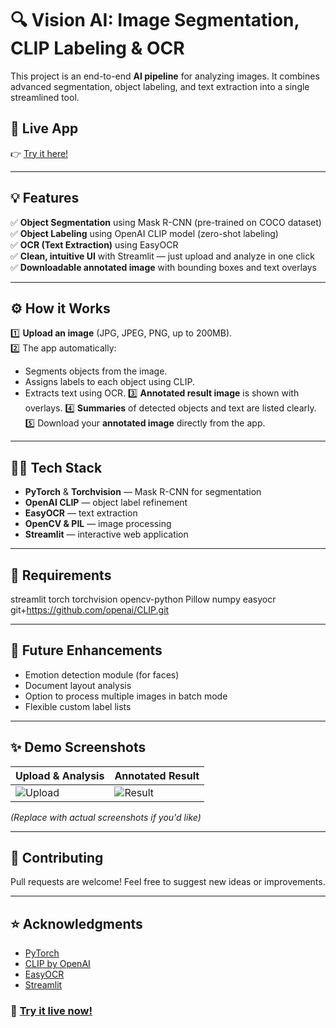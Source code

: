 # 🔍 Vision AI: Image Segmentation, CLIP Labeling & OCR

This project is an end-to-end **AI pipeline** for analyzing images. It combines advanced segmentation, object labeling, and text extraction into a single streamlined tool.

## 🚀 Live App

👉 [Try it here!](https://5tx3ukt4bkktcqnokvuc38.streamlit.app/)

---

## 💡 Features

✅ **Object Segmentation** using Mask R-CNN (pre-trained on COCO dataset)  
✅ **Object Labeling** using OpenAI CLIP model (zero-shot labeling)  
✅ **OCR (Text Extraction)** using EasyOCR  
✅ **Clean, intuitive UI** with Streamlit — just upload and analyze in one click  
✅ **Downloadable annotated image** with bounding boxes and text overlays

---

## ⚙️ How it Works

1️⃣ **Upload an image** (JPG, JPEG, PNG, up to 200MB).  
2️⃣ The app automatically:
- Segments objects from the image.
- Assigns labels to each object using CLIP.
- Extracts text using OCR.
3️⃣ **Annotated result image** is shown with overlays.
4️⃣ **Summaries** of detected objects and text are listed clearly.
5️⃣ Download your **annotated image** directly from the app.

---

## 🧑‍💻 Tech Stack

- **PyTorch** & **Torchvision** — Mask R-CNN for segmentation
- **OpenAI CLIP** — object label refinement
- **EasyOCR** — text extraction
- **OpenCV & PIL** — image processing
- **Streamlit** — interactive web application

---

## 📄 Requirements

streamlit
torch
torchvision
opencv-python
Pillow
numpy
easyocr
git+https://github.com/openai/CLIP.git


---

## 💬 Future Enhancements

- Emotion detection module (for faces)
- Document layout analysis
- Option to process multiple images in batch mode
- Flexible custom label lists

---

## ✨ Demo Screenshots

| Upload & Analysis | Annotated Result |
|----------------|----------------|
| ![Upload](https://via.placeholder.com/300x180?text=Upload+Image) | ![Result](https://via.placeholder.com/300x180?text=Annotated+Image) |

*(Replace with actual screenshots if you'd like)*

---

## 🤝 Contributing

Pull requests are welcome! Feel free to suggest new ideas or improvements.

---

## ⭐ Acknowledgments

- [PyTorch](https://pytorch.org/)
- [CLIP by OpenAI](https://github.com/openai/CLIP)
- [EasyOCR](https://github.com/JaidedAI/EasyOCR)
- [Streamlit](https://streamlit.io)

### 🚀 **[Try it live now!](https://5tx3ukt4bkktcqnokvuc38.streamlit.app/)**


